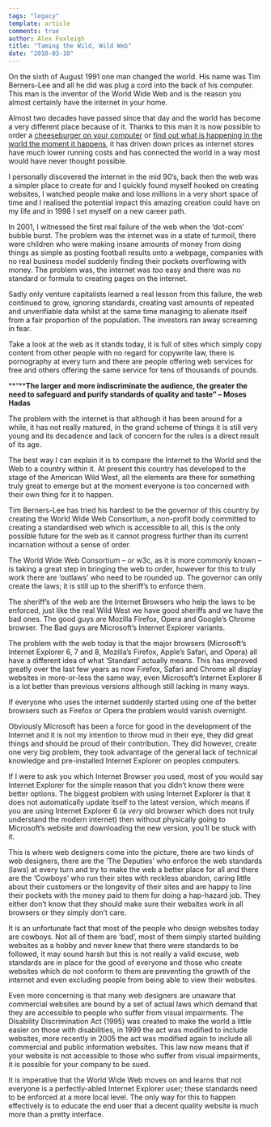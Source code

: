 ```yaml
---
tags: "legacy"
template: article 
comments: true 
author: Alex Foxleigh
title: "Taming the Wild, Wild Web"
date: "2010-03-10"
---
```


On the sixth of August 1991 one man changed the world. His name was Tim Berners-Lee and all he did was plug a cord into the back of his computer. This man is the inventor of the World Wide Web and is the reason you almost certainly have the internet in your home.

<!-- end -->

Almost two decades have passed since that day and the world has become a very different place because of it. Thanks to this man it is now possible to order a [cheeseburger on your computer](http://www.just-eat.co.uk/ "Just Eat") or [find out what is happening in the world the moment it happens](http://www.twitter.com/ "Twitter"), it has driven down prices as internet stores have much lower running costs and has connected the world in a way most would have never thought possible.

I personally discovered the internet in the mid 90’s, back then the web was a simpler place to create for and I quickly found myself hooked on creating websites, I watched people make and lose millions in a very short space of time and I realised the potential impact this amazing creation could have on my life and in 1998 I set myself on a new career path.

In 2001, I witnessed the first real failure of the web when the ‘dot-com’ bubble burst. The problem was the internet was in a state of turmoil, there were children who were making insane amounts of money from doing things as simple as posting football results onto a webpage, companies with no real business model suddenly finding their pockets overflowing with money. The problem was, the internet was _too_ easy and there was no standard or formula to creating pages on the internet.

Sadly only venture capitalists learned a real lesson from this failure, the web continued to grow, ignoring standards, creating vast amounts of repeated and unverifiable data whilst at the same time managing to alienate itself from a fair proportion of the population. The investors ran away screaming in fear.

Take a look at the web as it stands today, it is full of sites which simply copy content from other people with no regard for copywrite law, there is pornography at every turn and there are people offering web services for free and others offering the same service for tens of thousands of pounds.

**“****The larger and more indiscriminate the audience, the greater the need to safeguard and purify standards of quality and taste” – Moses Hadas**

The problem with the internet is that although it has been around for a while, it has not really matured, in the grand scheme of things it is still very young and its decadence and lack of concern for the rules is a direct result of its age.

The best way I can explain it is to compare the Internet to the World and the Web to a country within it. At present this country has developed to the stage of the American Wild West, all the elements are there for something truly great to emerge but at the moment everyone is too concerned with their own thing for it to happen.

Tim Berners-Lee has tried his hardest to be the governor of this country by creating the World Wide Web Consortium, a non-profit body committed to creating a standardised web which is accessible to all, this is the only possible future for the web as it cannot progress further than its current incarnation without a sense of order.

The World Wide Web Consortium – or w3c, as it is more commonly known – is taking a great step in bringing the web to order, however for this to truly work there are ‘outlaws’ who need to be rounded up. The governor can only create the laws; it is still up to the sheriff’s to enforce them.

The sheriff’s of the web are the Internet Browsers who help the laws to be enforced, just like the real Wild West we have good sheriffs and we have the bad ones. The good guys are Mozilla Firefox, Opera and Google’s Chrome browser. The Bad guys are Microsoft’s Internet Explorer variants.

The problem with the web today is that the major browsers (Microsoft’s Internet Explorer 6, 7 and 8, Mozilla’s Firefox, Apple’s Safari, and Opera) all have a different idea of what ‘Standard’ actually means. This has improved greatly over the last few years as now Firefox, Safari and Chrome all display websites in more-or-less the same way, even Microsoft’s Internet Explorer 8 is a lot better than previous versions although still lacking in many ways.

If everyone who uses the internet suddenly started using one of the better browsers such as Firefox or Opera the problem would vanish overnight.

Obviously Microsoft has been a force for good in the development of the Internet and it is not my intention to throw mud in their eye, they did great things and should be proud of their contribution. They did however, create one very big problem, they took advantage of the general lack of technical knowledge and pre-installed Internet Explorer on peoples computers.

If I were to ask you which Internet Browser you used, most of you would say Internet Explorer for the simple reason that you didn’t know there were better options. The biggest problem with using Internet Explorer is that it does not automatically update itself to the latest version, which means if you are using Internet Explorer 6 (a _very_ old browser which does not truly understand the modern internet) then without physically going to Microsoft’s website and downloading the new version, you’ll be stuck with it.

This is where web designers come into the picture, there are two kinds of web designers, there are the ‘The Deputies’ who enforce the web standards (laws) at every turn and try to make the web a better place for all and there are the ‘Cowboys’ who run their sites with reckless abandon, caring little about their customers or the longevity of their sites and are happy to line their pockets with the money paid to them for doing a hap-hazard job. They either don’t know that they should make sure their websites work in all browsers or they simply don’t care.

It is an unfortunate fact that most of the people who design websites today are cowboys. Not all of them are ‘bad’, most of them simply started building websites as a hobby and never knew that there were standards to be followed, it may sound harsh but this is not really a valid excuse, web standards are in place for the good of everyone and those who create websites which do not conform to them are preventing the growth of the internet and even excluding people from being able to view their websites.

Even more concerning is that many web designers are unaware that commercial websites are bound by a set of actual laws which demand that they are accessible to people who suffer from visual impairments. The Disability Discrimination Act (1995) was created to make the world a little easier on those with disabilities, in 1999 the act was modified to include websites, more recently in 2005 the act was modified again to include all commercial and public information websites. This law now means that if your website is not accessible to those who suffer from visual impairments, it is possible for your company to be sued.

It is imperative that the World Wide Web moves on and learns that not everyone is a perfectly-abled Internet Explorer user; these standards need to be enforced at a more local level. The only way for this to happen effectively is to educate the end user that a decent quality website is much more than a pretty interface.
